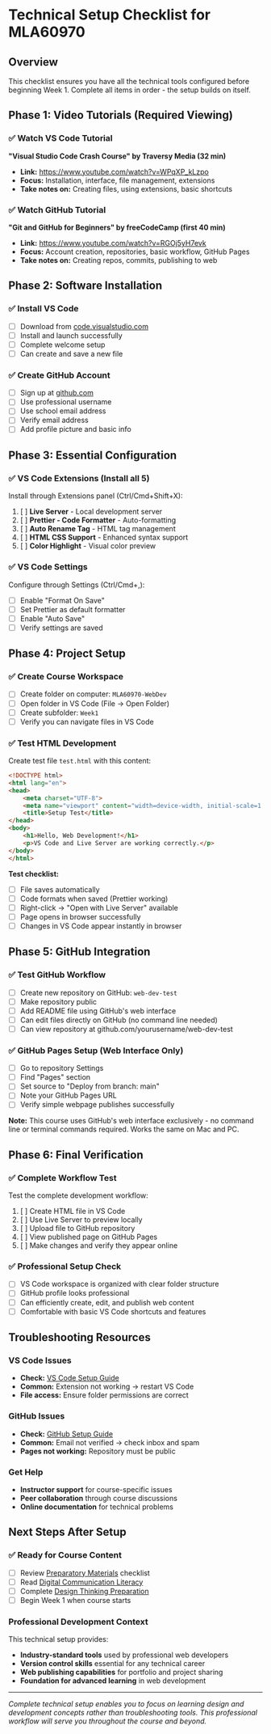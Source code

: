 # Technical Setup Checklist for MLA60970

## Overview
This checklist ensures you have all the technical tools configured before beginning Week 1. Complete all items in order - the setup builds on itself.

## Phase 1: Video Tutorials (Required Viewing)

### ✅ Watch VS Code Tutorial
**"Visual Studio Code Crash Course" by Traversy Media (32 min)**
- **Link:** https://www.youtube.com/watch?v=WPqXP_kLzpo
- **Focus:** Installation, interface, file management, extensions
- **Take notes on:** Creating files, using extensions, basic shortcuts

### ✅ Watch GitHub Tutorial  
**"Git and GitHub for Beginners" by freeCodeCamp (first 40 min)**
- **Link:** https://www.youtube.com/watch?v=RGOj5yH7evk
- **Focus:** Account creation, repositories, basic workflow, GitHub Pages
- **Take notes on:** Creating repos, commits, publishing to web

## Phase 2: Software Installation

### ✅ Install VS Code
- [ ] Download from [code.visualstudio.com](https://code.visualstudio.com)
- [ ] Install and launch successfully
- [ ] Complete welcome setup
- [ ] Can create and save a new file

### ✅ Create GitHub Account
- [ ] Sign up at [github.com](https://github.com) 
- [ ] Use professional username
- [ ] Use school email address
- [ ] Verify email address
- [ ] Add profile picture and basic info

## Phase 3: Essential Configuration

### ✅ VS Code Extensions (Install all 5)
Install through Extensions panel (Ctrl/Cmd+Shift+X):
1. [ ] **Live Server** - Local development server
2. [ ] **Prettier - Code Formatter** - Auto-formatting
3. [ ] **Auto Rename Tag** - HTML tag management
4. [ ] **HTML CSS Support** - Enhanced syntax support
5. [ ] **Color Highlight** - Visual color preview

### ✅ VS Code Settings
Configure through Settings (Ctrl/Cmd+,):
- [ ] Enable "Format On Save"
- [ ] Set Prettier as default formatter
- [ ] Enable "Auto Save"
- [ ] Verify settings are saved

## Phase 4: Project Setup

### ✅ Create Course Workspace
- [ ] Create folder on computer: `MLA60970-WebDev`
- [ ] Open folder in VS Code (File → Open Folder)
- [ ] Create subfolder: `Week1`
- [ ] Verify you can navigate files in VS Code

### ✅ Test HTML Development
Create test file `test.html` with this content:
```html
<!DOCTYPE html>
<html lang="en">
<head>
    <meta charset="UTF-8">
    <meta name="viewport" content="width=device-width, initial-scale=1.0">
    <title>Setup Test</title>
</head>
<body>
    <h1>Hello, Web Development!</h1>
    <p>VS Code and Live Server are working correctly.</p>
</body>
</html>
```

**Test checklist:**
- [ ] File saves automatically
- [ ] Code formats when saved (Prettier working)
- [ ] Right-click → "Open with Live Server" available
- [ ] Page opens in browser successfully
- [ ] Changes in VS Code appear instantly in browser

## Phase 5: GitHub Integration

### ✅ Test GitHub Workflow
- [ ] Create new repository on GitHub: `web-dev-test`
- [ ] Make repository public
- [ ] Add README file using GitHub's web interface
- [ ] Can edit files directly on GitHub (no command line needed)
- [ ] Can view repository at github.com/yourusername/web-dev-test

### ✅ GitHub Pages Setup (Web Interface Only)
- [ ] Go to repository Settings
- [ ] Find "Pages" section
- [ ] Set source to "Deploy from branch: main"
- [ ] Note your GitHub Pages URL
- [ ] Verify simple webpage publishes successfully

**Note:** This course uses GitHub's web interface exclusively - no command line or terminal commands required. Works the same on Mac and PC.

## Phase 6: Final Verification

### ✅ Complete Workflow Test
Test the complete development workflow:
1. [ ] Create HTML file in VS Code
2. [ ] Use Live Server to preview locally
3. [ ] Upload file to GitHub repository
4. [ ] View published page on GitHub Pages
5. [ ] Make changes and verify they appear online

### ✅ Professional Setup Check
- [ ] VS Code workspace is organized with clear folder structure
- [ ] GitHub profile looks professional
- [ ] Can efficiently create, edit, and publish web content
- [ ] Comfortable with basic VS Code shortcuts and features

## Troubleshooting Resources

### VS Code Issues
- **Check:** [VS Code Setup Guide](vscode-setup-instructions.md)
- **Common:** Extension not working → restart VS Code
- **File access:** Ensure folder permissions are correct

### GitHub Issues  
- **Check:** [GitHub Setup Guide](github-setup-instructions.md)
- **Common:** Email not verified → check inbox and spam
- **Pages not working:** Repository must be public

### Get Help
- **Instructor support** for course-specific issues
- **Peer collaboration** through course discussions
- **Online documentation** for technical problems

## Next Steps After Setup

### ✅ Ready for Course Content
- [ ] Review [Preparatory Materials](README.md) checklist
- [ ] Read [Digital Communication Literacy](academic-digital-literacy.md)
- [ ] Complete [Design Thinking Preparation](design-thinking-prep.md)
- [ ] Begin Week 1 when course starts

### Professional Development Context
This technical setup provides:
- **Industry-standard tools** used by professional web developers
- **Version control skills** essential for any technical career
- **Web publishing capabilities** for portfolio and project sharing
- **Foundation for advanced learning** in web development

---

*Complete technical setup enables you to focus on learning design and development concepts rather than troubleshooting tools. This professional workflow will serve you throughout the course and beyond.*
